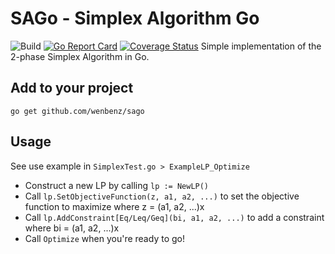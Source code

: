 # SAGo - Simplex Algorithm Go
![Build](https://github.com/wenbenz/sago/workflows/Build/badge.svg)
[![Go Report Card](https://goreportcard.com/badge/github.com/wenbenz/sago)](https://goreportcard.com/report/github.com/wenbenz/sago)
[![Coverage Status](https://coveralls.io/repos/github/wenbenz/sago/badge.svg?branch=master)](https://coveralls.io/github/wenbenz/sago?branch=master)
Simple implementation of the 2-phase Simplex Algorithm in Go.

## Add to your project
```go get github.com/wenbenz/sago```

## Usage
See use example in `SimplexTest.go > ExampleLP_Optimize`
- Construct a new LP by calling `lp := NewLP()`
- Call `lp.SetObjectiveFunction(z, a1, a2, ...)` to set the objective function to maximize where z = (a1, a2, ...)x
- Call `lp.AddConstraint[Eq/Leq/Geq](bi, a1, a2, ...)` to add a constraint where bi = (a1, a2, ...)x
- Call `Optimize` when you're ready to go!
